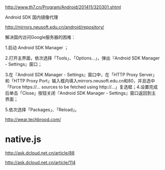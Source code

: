http://www.th7.cn/Program/Android/201411/320301.shtml

Android SDK 国内镜像代理

http://mirrors.neusoft.edu.cn/android/repository/

解决国内访问Google服务器的困难：

1.启动 Android SDK Manager ；

2.打开主界面，依次选择「Tools」、「Options...」，弹出『Android SDK Manager - Settings』窗口；

3.在『Android SDK Manager - Settings』窗口中，在「HTTP Proxy Server」和「HTTP Proxy Port」输入框内填入mirrors.neusoft.edu.cn和80，并且选中「Force https://... sources to be fetched using http://...」复选框；4.设置完成后单击「Close」按钮关闭『Android SDK Manager - Settings』窗口返回到主界面；

5.依次选择「Packages」、「Reload」。

http://wear.techbrood.com/

# native.js
http://ask.dcloud.net.cn/article/88

http://ask.dcloud.net.cn/article/114